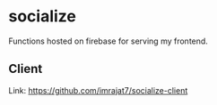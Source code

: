 # socialize
Functions hosted on firebase for serving my frontend.

## Client
Link: https://github.com/imrajat7/socialize-client
